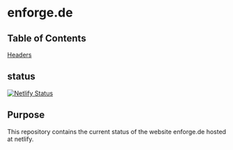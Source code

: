 # enforge.de

## Table of Contents

[Headers](#headers)


<a name="status"/>

## status

[![Netlify Status](https://api.netlify.com/api/v1/badges/b29dfe53-c3f4-4d65-8d49-865b74e6cb1f/deploy-status)](https://app.netlify.com/sites/enforge/deploys)


<a name="purpose"/>

## Purpose

This repository contains the current status of the website enforge.de hosted at netlify.
